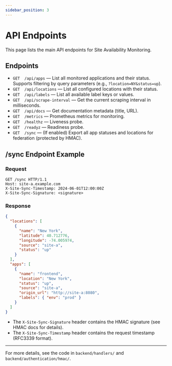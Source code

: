 ```yaml
---
sidebar_position: 3
---
```


# API Endpoints

This page lists the main API endpoints for Site Availability Monitoring.

## Endpoints

- `GET  /api/apps` — List all monitored applications and their status. Supports filtering by query parameters (e.g., `?location=NY&status=up`).
- `GET  /api/locations` — List all configured locations with their status.
- `GET  /api/labels` — List all available label keys or values.
- `GET  /api/scrape-interval` — Get the current scraping interval in milliseconds.
- `GET  /api/docs` — Get documentation metadata (title, URL).
- `GET  /metrics` — Prometheus metrics for monitoring.
- `GET  /healthz` — Liveness probe.
- `GET  /readyz` — Readiness probe.
- `GET  /sync` — (If enabled) Export all app statuses and locations for federation (protected by HMAC).

## /sync Endpoint Example

### Request

```http
GET /sync HTTP/1.1
Host: site-a.example.com
X-Site-Sync-Timestamp: 2024-06-01T12:00:00Z
X-Site-Sync-Signature: <signature>
```

### Response

```json
{
  "locations": [
    {
      "name": "New York",
      "latitude": 40.712776,
      "longitude": -74.005974,
      "source": "site-a",
      "status": "up"
    }
  ],
  "apps": [
    {
      "name": "frontend",
      "location": "New York",
      "status": "up",
      "source": "site-a",
      "origin_url": "http://site-a:8080",
      "labels": { "env": "prod" }
    }
  ]
}
```

- The `X-Site-Sync-Signature` header contains the HMAC signature (see HMAC docs for details).
- The `X-Site-Sync-Timestamp` header contains the request timestamp (RFC3339 format).

---

For more details, see the code in `backend/handlers/` and `backend/authentication/hmac/`.
